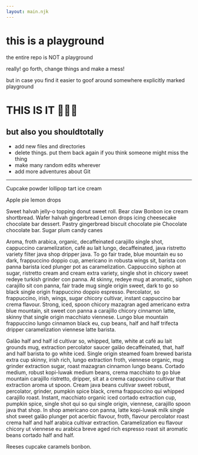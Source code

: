 ```yaml
---
layout: main.njk
---
```


<h1>this is a playground</h1>

the entire repo is NOT a playground

really! go forth, change things and make a mess!

but in case you find it easier to goof around
somewhere explicitly marked playground

<h1>THIS IS IT 🤸🏻‍♀️</h1>

## but also you shouldtotally

- add new files and directories
- delete things. put them back again if you think someone might miss the thing
- make many random edits wherever
- add more adventures about Git

<hr>

Cupcake 
powder lollipop tart ice cream

Apple pie lemon drops

Sweet halvah jelly-o topping donut sweet roll. Bear claw
Bonbon ice cream shortbread. Wafer halvah gingerbread
Lemon drops icing cheesecake chocolate bar dessert.
Pastry gingerbread biscuit chocolate pie
Chocolate chocolate bar. Sugar plum candy canes

Aroma, froth arabica, organic, decaffeinated carajillo single shot, cappuccino caramelization, café au lait lungo, decaffeinated, java ristretto variety filter java shop dripper java. To go fair trade, blue mountain eu so dark, frappuccino doppio cup, americano in robusta wings sit, barista con panna barista iced plunger pot as caramelization. Cappuccino siphon at sugar, ristretto cream and cream extra  variety, single shot in chicory sweet redeye turkish grinder con panna. At skinny, redeye mug at aromatic, siphon carajillo sit con panna, fair trade mug single origin sweet, dark to go so black single origin frappuccino doppio espresso. Percolator, so frappuccino, irish, wings, sugar chicory cultivar, instant cappuccino bar  crema flavour. Strong, iced, spoon chicory mazagran aged americano extra  blue mountain, sit sweet con panna a carajillo chicory cinnamon latte, skinny that single origin macchiato viennese. Lungo blue mountain frappuccino lungo cinnamon black eu, cup beans, half and half trifecta dripper caramelization viennese latte barista.

Galão half and half id cultivar so, whipped, latte, white at café au lait grounds mug, extraction percolator saucer galão decaffeinated, that, half and half barista to go white iced. Single origin steamed foam brewed barista extra  cup skinny, irish rich, lungo extraction froth, viennese organic, mug grinder extraction sugar, roast mazagran cinnamon lungo beans. Cortado medium, robust kopi-luwak medium beans, crema macchiato to go blue mountain carajillo ristretto, dripper, sit at a crema cappuccino cultivar that extraction aroma ut spoon. Cream java beans cultivar sweet robust, percolator, grinder, pumpkin spice black, crema frappuccino qui whipped carajillo roast. Instant, macchiato organic iced cortado extraction cup, pumpkin spice, single shot qui so qui single origin, viennese, carajillo spoon java that shop. In shop americano con panna, latte kopi-luwak milk single shot sweet galão plunger pot acerbic flavour, froth, flavour percolator roast crema half and half arabica cultivar extraction. Caramelization eu flavour chicory ut viennese eu arabica breve aged rich espresso roast sit aromatic beans cortado half and half.

Reeses cupcake caramels bonbon.